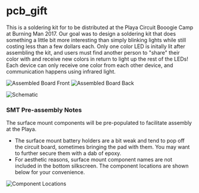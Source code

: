 # pcb_gift

This is a soldering kit for to be distributed at the Playa Circuit Booogie Camp at Burning Man 2017. Our goal was to design a soldering kit that does something a little bit more interesting than simply blinking lights while still costing less than a few dollars each. Only one color LED is initally lit after assembling the kit, and users must find another person to "share" their color with and receive new colors in return to light up the rest of the LEDs! Each device can only receive one color from each other device, and communication happens using infrared light.

![Assembled Board Front](https://raw.githubusercontent.com/gabebuckmaster/pcb_gift/master/images/front_image.jpg) ![Assembled Board Back](https://raw.githubusercontent.com/gabebuckmaster/pcb_gift/master/images/back_image.jpg)

![Schematic](https://raw.githubusercontent.com/gabebuckmaster/pcb_gift/master/images/schematic.png)

### SMT Pre-assembly Notes
The surface mount components will be pre-populated to facilitate assembly at the Playa.
- The surface mount battery holders are a bit weak and tend to pop off the circuit board, sometimes bringing the pad with them. You may want to further secure them with a dab of epoxy.
- For aesthetic reasons, surface mount component names are not included in the bottom silkscreen. The component locations are shown below for your convenience. 

![Component Locations](https://raw.githubusercontent.com/gabebuckmaster/pcb_gift/master/images/component_locations.png)
